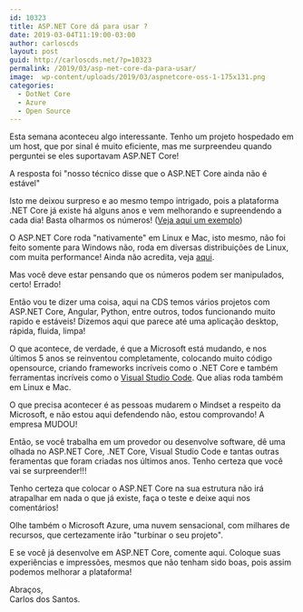 ```yaml
---
id: 10323
title: ASP.NET Core dá para usar ?
date: 2019-03-04T11:19:00-03:00
author: carloscds
layout: post
guid: http://carloscds.net/?p=10323
permalink: /2019/03/asp-net-core-da-para-usar/
image:  wp-content/uploads/2019/03/aspnetcore-oss-1-175x131.png
categories:
  - DotNet Core
  - Azure
  - Open Source
---
```

Esta semana aconteceu algo interessante. Tenho um projeto hospedado em um host, que por sinal é muito eficiente, mas me surpreendeu quando perguntei se eles suportavam ASP.NET Core!

A resposta foi "nosso técnico disse que o ASP.NET Core ainda não é estável"

Isto me deixou surpreso e ao mesmo tempo intrigado, pois a plataforma .NET Core já existe há alguns anos e vem melhorando e supreendendo a cada dia! Basta olharmos os números! ([Veja aqui um exemplo](https://www.ageofascent.com/2019/02/04/asp-net-core-saturating-10gbe-at-7-million-requests-per-second/))

O ASP.NET Core roda "nativamente" em Linux e Mac, isto mesmo, não foi feito somente para Windows não, roda em diversas distribuições de Linux, com muita performance! Ainda não acredita, veja [aqui](https://dotnet.microsoft.com/download).

Mas você deve estar pensando que os números podem ser manipulados, certo! Errado!

Então vou te dizer uma coisa, aqui na CDS temos vários projetos com ASP.NET Core, Angular, Python, entre outros, todos funcionando muito rapido e estáveis! Dizemos aqui que parece até uma aplicação desktop, rápida, fluida, limpa!

O que acontece, de verdade, é que a Microsoft está mudando, e nos últimos 5 anos se reinventou completamente, colocando muito código opensource, criando frameworks incríveis como o .NET Core e também ferramentas incríveis como o [Visual Studio Code](https://code.visualstudio.com/download). Que alias roda também em Linux e Mac.

O que precisa acontecer é as pessoas mudarem o Mindset a respeito da Microsoft, e não estou aqui defendendo não, estou comprovando! A empresa MUDOU!

Então, se você trabalha em um provedor ou desenvolve software, dê uma olhada no ASP.NET Core, .NET Core, Visual Studio Code e tantas outras feramentas que foram criadas nos últimos anos. Tenho certeza que você vai se surpreender!!!

Tenho certeza que colocar o ASP.NET Core na sua estrutura não irá atrapalhar em nada o que já existe, faça o teste e deixe aqui nos comentários!

Olhe também o Microsoft Azure, uma nuvem sensacional, com milhares de recursos, que certezamente irão "turbinar o seu projeto".

E se você já desenvolve em ASP.NET Core, comente aqui. Coloque suas experiências e impressões, mesmos que não tenham sido boas, pois assim podemos melhorar a plataforma!

Abraços,  
Carlos dos Santos.